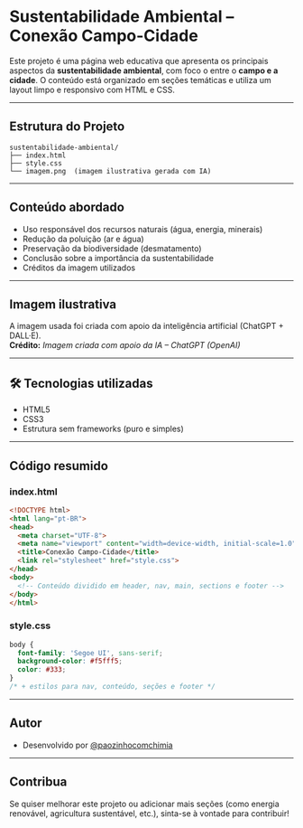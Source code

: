 
# Sustentabilidade Ambiental – Conexão Campo-Cidade

Este projeto é uma página web educativa que apresenta os principais aspectos da **sustentabilidade ambiental**, com foco o entre o **campo e a cidade**. O conteúdo está organizado em seções temáticas e utiliza um layout limpo e responsivo com HTML e CSS.

---

## Estrutura do Projeto

```
sustentabilidade-ambiental/
├── index.html
├── style.css
└── imagem.png  (imagem ilustrativa gerada com IA)
```

---

## Conteúdo abordado

- Uso responsável dos recursos naturais (água, energia, minerais)
- Redução da poluição (ar e água)
- Preservação da biodiversidade (desmatamento)
- Conclusão sobre a importância da sustentabilidade
- Créditos da imagem utilizados

---

## Imagem ilustrativa
A imagem usada foi criada com apoio da inteligência artificial (ChatGPT + DALL·E).  
 **Crédito:** *Imagem criada com apoio da IA – ChatGPT (OpenAI)*

---

## 🛠️ Tecnologias utilizadas

- HTML5
- CSS3
- Estrutura sem frameworks (puro e simples)

---

## Código resumido

### index.html
```html
<!DOCTYPE html>
<html lang="pt-BR">
<head>
  <meta charset="UTF-8">
  <meta name="viewport" content="width=device-width, initial-scale=1.0">
  <title>Conexão Campo-Cidade</title>
  <link rel="stylesheet" href="style.css">
</head>
<body>
  <!-- Conteúdo dividido em header, nav, main, sections e footer -->
</body>
</html>
```

### style.css
```css
body {
  font-family: 'Segoe UI', sans-serif;
  background-color: #f5fff5;
  color: #333;
}
/* + estilos para nav, conteúdo, seções e footer */
```

---

## Autor
- Desenvolvido por [@paozinhocomchimia](https://github.com/paozinhocomchimia)

---

## Contribua
Se quiser melhorar este projeto ou adicionar mais seções (como energia renovável, agricultura sustentável, etc.), sinta-se à vontade para contribuir! 
